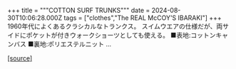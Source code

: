 +++
title = """COTTON SURF TRUNKS"""
date = 2024-08-30T10:06:28.000Z
tags = ["clothes","The REAL McCOY'S IBARAKI"]
+++
1960年代によくあるクラシカルなトランクス。 スイムウエアの仕様だが、両サイドにポケットが付きウォークショーツとしても使える。 ■表地:コットンキャンバス ■裏地:ポリエステルニット ...

[[source]](https://the-realmccoys.ocnk.net/product/651)

